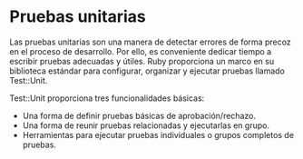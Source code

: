# Pruebas unitarias

Las pruebas unitarias son una manera de detectar errores de forma precoz
en el proceso de desarrollo. 
Por ello, es conveniente dedicar tiempo a escribir pruebas adecuadas 
y útiles. 
Ruby proporciona un marco en su biblioteca estándar para configurar, 
organizar y ejecutar pruebas llamado Test::Unit.

Test::Unit proporciona tres funcionalidades básicas:

- Una forma de definir pruebas básicas de aprobación/rechazo.
- Una forma de reunir pruebas relacionadas y ejecutarlas en grupo.
- Herramientas para ejecutar pruebas individuales o 
  grupos completos de pruebas.
